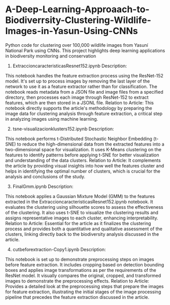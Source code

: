 # A-Deep-Learning-Approaach-to-Biodiverrsity-Clustering-Wildlife-Images-in-Yasun-Using-CNNs
Python code for clustering over 100,000 wildlife images from Yasuní National Park using CNNs. This project highlights deep learning applications in biodiversity monitoring and conservation
1. ExtraccioncaracteristicasResnet152.ipynb
Description:

This notebook handles the feature extraction process using the ResNet-152 model. It's set up to process images by removing the last layer of the network to use it as a feature extractor rather than for classification.
The notebook reads metadata from a JSON file and image files from a specified directory, then processes each image through ResNet-152 to extract features, which are then stored in a JSONL file. Relation to Article:
This notebook directly supports the article's methodology by preparing the image data for clustering analysis through feature extraction, a critical step in analyzing images using machine learning.

2. tsne-visualizacionklusters152.ipynb
Description:

This notebook performs t-Distributed Stochastic Neighbor Embedding (t-SNE) to reduce the high-dimensional data from the extracted features into a two-dimensional space for visualization.
It uses K-Means clustering on the features to identify patterns before applying t-SNE for better visualization and understanding of the data clusters. Relation to Article:
It complements the article by providing visual insights into how well the features cluster and helps in identifying the optimal number of clusters, which is crucial for the analysis and conclusions of the study.

3. FinalGmm.ipynb
Description:

This notebook applies a Gaussian Mixture Model (GMM) to the features extracted in the ExtraccioncaracteristicasResnet152.ipynb notebook. It evaluates the clustering using silhouette scores to assess the effectiveness of the clustering.
It also uses t-SNE to visualize the clustering results and assigns representative images to each cluster, enhancing interpretability. Relation to Article:
Essential for the article as it finalizes the clustering process and provides both a quantitative and qualitative assessment of the clusters, linking directly back to the biodiversity analysis discussed in the article.

4. cutbeforextraction-Copy1.ipynb
Description:

This notebook is set up to demonstrate preprocessing steps on images before feature extraction. It includes cropping based on detection bounding boxes and applies image transformations as per the requirements of the ResNet model.
It visually compares the original, cropped, and transformed images to demonstrate the preprocessing effects. Relation to Article:
Provides a detailed look at the preprocessing steps that prepare the images for feature extraction, illustrating the initial stages of the image processing pipeline that precedes the feature extraction discussed in the article.
